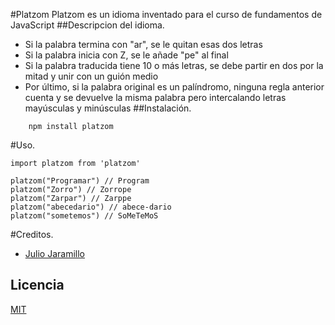 #Platzom
Platzom es un idioma inventado para el curso de fundamentos de JavaScript
##Descripcion del idioma.
- Si la palabra termina con "ar", se le quitan esas dos letras
- Si la palabra inicia con Z, se le añade "pe" al final
- Si la palabra traducida tiene 10 o más letras, se debe partir en dos por la mitad y unir con un guión medio
- Por último, si la palabra original es un palíndromo, ninguna regla anterior cuenta y se devuelve la misma palabra pero intercalando letras mayúsculas y minúsculas
##Instalación.
```
    npm install platzom

```
#Uso.
```
import platzom from 'platzom'

platzom("Programar") // Program
platzom("Zorro") // Zorrope
platzom("Zarpar") // Zarppe
platzom("abecedario") // abece-dario
platzom("sometemos") // SoMeTeMoS

```

#Creditos.
- [Julio Jaramillo](https://twitter.com/cesar9321)


## Licencia
[MIT](https://opensource.org/licenses/MIT)